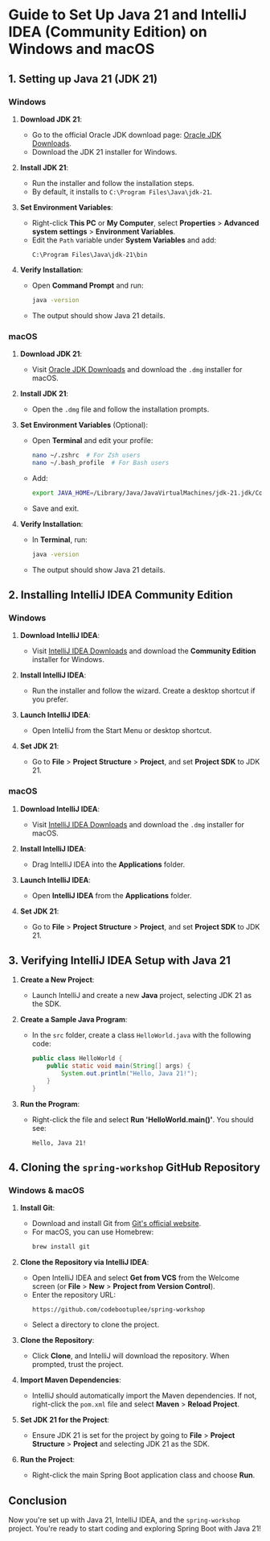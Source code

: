 # Guide to Set Up Java 21 and IntelliJ IDEA (Community Edition) on Windows and macOS

## 1. Setting up Java 21 (JDK 21)

### Windows

1. **Download JDK 21**:
    - Go to the official Oracle JDK download page: [Oracle JDK Downloads](https://www.oracle.com/java/technologies/javase/jdk21-archive-downloads.html).
    - Download the JDK 21 installer for Windows.

2. **Install JDK 21**:
    - Run the installer and follow the installation steps.
    - By default, it installs to `C:\Program Files\Java\jdk-21`.

3. **Set Environment Variables**:
    - Right-click **This PC** or **My Computer**, select **Properties** > **Advanced system settings** > **Environment Variables**.
    - Edit the `Path` variable under **System Variables** and add:
      ```
      C:\Program Files\Java\jdk-21\bin
      ```

4. **Verify Installation**:
    - Open **Command Prompt** and run:
      ```bash
      java -version
      ```
    - The output should show Java 21 details.

### macOS

1. **Download JDK 21**:
    - Visit [Oracle JDK Downloads](https://www.oracle.com/java/technologies/javase/jdk21-archive-downloads.html) and download the `.dmg` installer for macOS.

2. **Install JDK 21**:
    - Open the `.dmg` file and follow the installation prompts.

3. **Set Environment Variables** (Optional):
    - Open **Terminal** and edit your profile:
      ```bash
      nano ~/.zshrc  # For Zsh users
      nano ~/.bash_profile  # For Bash users
      ```
    - Add:
      ```bash
      export JAVA_HOME=/Library/Java/JavaVirtualMachines/jdk-21.jdk/Contents/Home
      ```
    - Save and exit.

4. **Verify Installation**:
    - In **Terminal**, run:
      ```bash
      java -version
      ```
    - The output should show Java 21 details.

## 2. Installing IntelliJ IDEA Community Edition

### Windows

1. **Download IntelliJ IDEA**:
    - Visit [IntelliJ IDEA Downloads](https://www.jetbrains.com/idea/download/) and download the **Community Edition** installer for Windows.

2. **Install IntelliJ IDEA**:
    - Run the installer and follow the wizard. Create a desktop shortcut if you prefer.

3. **Launch IntelliJ IDEA**:
    - Open IntelliJ from the Start Menu or desktop shortcut.

4. **Set JDK 21**:
    - Go to **File** > **Project Structure** > **Project**, and set **Project SDK** to JDK 21.

### macOS

1. **Download IntelliJ IDEA**:
    - Visit [IntelliJ IDEA Downloads](https://www.jetbrains.com/idea/download/) and download the `.dmg` installer for macOS.

2. **Install IntelliJ IDEA**:
    - Drag IntelliJ IDEA into the **Applications** folder.

3. **Launch IntelliJ IDEA**:
    - Open **IntelliJ IDEA** from the **Applications** folder.

4. **Set JDK 21**:
    - Go to **File** > **Project Structure** > **Project**, and set **Project SDK** to JDK 21.

## 3. Verifying IntelliJ IDEA Setup with Java 21

1. **Create a New Project**:
    - Launch IntelliJ and create a new **Java** project, selecting JDK 21 as the SDK.

2. **Create a Sample Java Program**:
    - In the `src` folder, create a class `HelloWorld.java` with the following code:
      ```java
      public class HelloWorld {
          public static void main(String[] args) {
              System.out.println("Hello, Java 21!");
          }
      }
      ```

3. **Run the Program**:
    - Right-click the file and select **Run 'HelloWorld.main()'**. You should see:
      ```
      Hello, Java 21!
      ```

## 4. Cloning the `spring-workshop` GitHub Repository

### Windows & macOS

1. **Install Git**:
    - Download and install Git from [Git's official website](https://git-scm.com/downloads).
    - For macOS, you can use Homebrew:
      ```bash
      brew install git
      ```

2. **Clone the Repository via IntelliJ IDEA**:
    - Open IntelliJ IDEA and select **Get from VCS** from the Welcome screen (or **File** > **New** > **Project from Version Control**).
    - Enter the repository URL:
      ```
      https://github.com/codebootuplee/spring-workshop
      ```
    - Select a directory to clone the project.

3. **Clone the Repository**:
    - Click **Clone**, and IntelliJ will download the repository. When prompted, trust the project.

4. **Import Maven Dependencies**:
    - IntelliJ should automatically import the Maven dependencies. If not, right-click the `pom.xml` file and select **Maven** > **Reload Project**.

5. **Set JDK 21 for the Project**:
    - Ensure JDK 21 is set for the project by going to **File** > **Project Structure** > **Project** and selecting JDK 21 as the SDK.

6. **Run the Project**:
    - Right-click the main Spring Boot application class and choose **Run**.

## Conclusion

Now you're set up with Java 21, IntelliJ IDEA, and the `spring-workshop` project. You're ready to start coding and exploring Spring Boot with Java 21!
